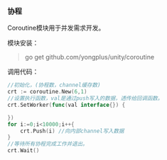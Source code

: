 ### 协程

Coroutine模块用于并发需求开发。

模块安装：
> go get github.com/yongplus/unity/coroutine   

调用代码：   
```go
//初始化，(协程数，channel缓存数)
crt := coroutine.New(6,1)
//设置执行函数，val是通过push写入的数据，透传给回调函数。
crt.SetWorker(func(val interface{}) {

})
for i:=0;i<10000;i++{
    crt.Push(i) //向内部channel写入数据
}
//等待所有协程完成工作并退出。
crt.Wait()
```